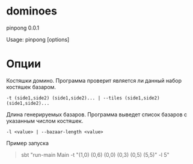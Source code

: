 # dominoes

pinpong 0.0.1

Usage: pinpong [options]

# Опции

Костяшки домино. Программа проверит является ли данный набор костяшек базаром.

    -t (side1,side2) (side1,side2)... | --tiles (side1,side2) (side1,side2)...

Длина генерируемых базаров. Программа выведет список базаров с указанным числом костяшек.

    -l <value> | --bazaar-length <value>
    
Пример запуска

> sbt "run-main Main -t \"(1,0) (0,6) (0,0) (0,3) (0,5) (5,5)\" -l 5"
